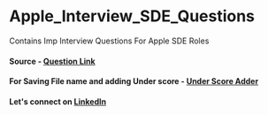 # Apple_Interview_SDE_Questions
 Contains Imp Interview Questions For Apple SDE Roles

#### Source - [Question Link](https://seanprashad.com/leetcode-patterns/)

#### For Saving File name and adding Under score  - [Under Score Adder](https://github.com/aayushkumar20/Apple_Interview_SDE_Questions/blob/main/UnderScoreAdder.java)

#### Let's connect on [LinkedIn](www.linkedin.com/in/aayush-kumar-20)